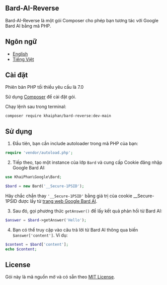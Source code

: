 ## Bard-AI-Reverse

Bard-AI-Reverse là một gói Composer cho phép bạn tương tác với Google Bard AI bằng mã PHP.

## Ngôn ngữ

- [English](README.md)
- [Tiếng Việt](README_vi.md)

## Cài đặt

Phiên bản PHP tối thiểu yêu cầu là 7.0

Sử dụng [Composer](https://getcomposer.org) để cài đặt gói.

Chạy lệnh sau trong terminal:

```
composer require khaiphan/bard-reverse:dev-main
```

## Sử dụng

1. Đầu tiên, bạn cần include autoloader trong mã PHP của bạn:

```php
require 'vendor/autoload.php';
```

2. Tiếp theo, tạo một instance của lớp `Bard` và cung cấp Cookie đăng nhập Google Bard AI:

```php
use KhaiPhan\Google\Bard;

$bard = new Bard('__Secure-1PSID');
```

Hãy chắc chắn thay `'__Secure-1PSID'` bằng giá trị của cookie __Secure-1PSID được lấy từ [trang web Google Bard AI](https://bard.google.com).

3. Sau đó, gọi phương thức `getAnswer()` để lấy kết quả phản hồi từ Bard AI:

```php
$answer = $bard->getAnswer('Hello');
```

4. Bạn có thể truy cập vào câu trả lời từ Bard AI thông qua biến `$answer['content']`. Ví dụ:

```php
$content = $bard['content'];
echo $content;
```

## License

Gói này là mã nguồn mở và có sẵn theo [MIT License](https://opensource.org/licenses/MIT).